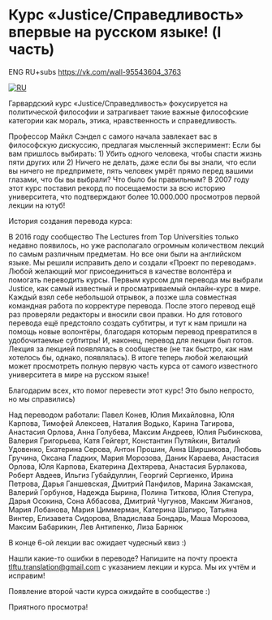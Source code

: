 Курс «Justice/Справедливость» впервые на русском языке! (I часть)
===================================================================

ENG RU+subs <https://vk.com/wall-95543604_3763>

[![RU](https://i.ytimg.com/vi/-Qa6jmR_p0o/maxresdefault.jpg)](https://www.youtube.com/watch?v=-Qa6jmR_p0o "video")

Гарвардский курс «Justice/Справедливость» фокусируется на политической философии и затрагивает такие важные философские категории как мораль, этика, нравственность и справедливость.

Профессор Майкл Сэндел с самого начала завлекает вас в философскую дискуссию, предлагая мысленный эксперимент: Если бы вам пришлось выбирать: 1) Убить одного человека, чтобы спасти жизнь пяти других или 2) Ничего не делать, даже если бы вы знали, что если вы ничего не предпримете, пять человек умрёт прямо перед вашими глазами, что бы вы выбрали? Что было бы правильным? В 2007 году этот курс поставил рекорд по посещаемости за всю историю университета, что подтверждают более 10.000.000 просмотров первой лекции на ютуб!

История создания перевода курса:

В 2016 году сообщество The Lectures from Top Universities только недавно появилось, но уже располагало огромным количеством лекций по самым различным предметам. Но все они были на английском языке. Мы решили исправить дело и создали «Проект по переводам». Любой желающий мог присоединиться в качестве волонтёра и помогать переводить курсы. Первым курсом для перевода мы выбрали Justice, как самый известный и просматриваемый онлайн-курс в мире. Каждый взял себе небольшой отрывок, а позже шла совместная командная работа по корректуре перевода. После этого перевод ещё раз проверяли редакторы и вносили свои правки. Но для готового перевода ещё предстояло создать субтитры, и тут к нам пришли на помощь новые волонтёры, благодаря которым перевод превратился в удобочитаемые субтитры! И, наконец, перевод для лекции был готов. Лекция за лекцией появлялась в сообществе (не так быстро, как нам хотелось бы, однако, появлялась). В итоге теперь любой желающий может просмотреть полную первую часть курса от самого известного университета в мире на русском языке!

Благодарим всех, кто помог перевести этот курс! Это было непросто, но мы справились)

Над переводом работали: Павел Конев, Юлия Михайловна, Юля Карпова, Тимофей Алексеев, Наталия Водько, Карина Тагирова, Анастасия Орлова, Анна Голубева, Максим Андреев, Юлия Рыбинскова, Валерия Григорьева, Катя Гейгерт, Константин Путяйкин, Виталий Удовенко, Екатерина Серова, Антон Прошин, Анна Ширшикова, Любовь Гручина, Оксана Гладких, Мария Морозова, Даник Караева, Анастасия Орлова, Юля Карпова, Екатерина Дехтярева, Анастасия Бурлакова, Роберт Авдеев, Ильгиз Губайдуллин, Георгий Сергиенко, Ирина Петрова, Дарья Ганшевская, Дмитрий Панфилов, Марина Закамская, Валерий Горбунов, Надежда Бырина, Полина Титкова, Юлия Степура, Дарья Осокина, Сона Аббасова, Дмитрий Чугунов, Максим Жиганов, Мария Лобанова, Мария Циммерман, Катерина Шапиро, Татьяна Винтер, Елизавета Сидорова, Владислава Бондарь, Маша Морозова, Максим Бабарикин, Лев Антипенко, Лиза Барнюк

В конце 6-ой лекции вас ожидает чудесный квиз :)

Нашли какие-то ошибки в переводе? Напишите на почту проекта tlftu.translation@gmail.com с указанием лекции и курса. Мы их учтём и исправим!

Появление второй части курса ожидайте в сообществе :)

Приятного просмотра!

